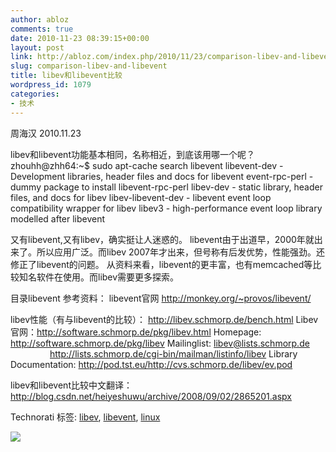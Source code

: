 ```yaml
---
author: abloz
comments: true
date: 2010-11-23 08:39:15+00:00
layout: post
link: http://abloz.com/index.php/2010/11/23/comparison-libev-and-libevent/
slug: comparison-libev-and-libevent
title: libev和libevent比较
wordpress_id: 1079
categories:
- 技术
---
```


周海汉 2010.11.23

libev和libevent功能基本相同，名称相近，到底该用哪一个呢？
zhouhh@zhh64:~$ sudo apt-cache search libevent
libevent-dev - Development libraries, header files and docs for libevent
event-rpc-perl - dummy package to install libevent-rpc-perl
libev-dev - static library, header files, and docs for libev
libev-libevent-dev - libevent event loop compatibility wrapper for libev
libev3 - high-performance event loop library modelled after libevent

又有libevent,又有libev，确实挺让人迷惑的。
libevent由于出道早，2000年就出来了。所以应用广泛。而libev 2007年才出来，但号称有后发优势，性能强劲。还修正了libevent的问题。
从资料来看，libevent的更丰富，也有memcached等比较知名软件在使用。而libev需要更多探索。

目录libevent
参考资料：
libevent官网
http://monkey.org/~provos/libevent/

libev性能（有与libevent的比较）：
http://libev.schmorp.de/bench.html
Libev官网：http://software.schmorp.de/pkg/libev.html
Homepage: http://software.schmorp.de/pkg/libev
Mailinglist: libev@lists.schmorp.de
                http://lists.schmorp.de/cgi-bin/mailman/listinfo/libev
Library Documentation: http://pod.tst.eu/http://cvs.schmorp.de/libev/ev.pod

libev和libevent比较中文翻译：
http://blog.csdn.net/heiyeshuwu/archive/2008/09/02/2865201.aspx

Technorati 标签: [libev](http://technorati.com/tag/libev), [libevent](http://technorati.com/tag/libevent), [linux](http://technorati.com/tag/linux)


![](http://img.zemanta.com/pixy.gif?x-id=5feea34d-f0c8-80c0-bf03-12802eb3ceef)
